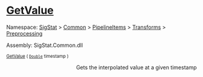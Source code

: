 # [GetValue](./IInterpolation-100663760.md)

Namespace: [SigStat]() > [Common](./../../../../README.md) > [PipelineItems]() > [Transforms]() > [Preprocessing](./../README.md)

Assembly: SigStat.Common.dll

<sub>[GetValue](./IInterpolation-100663760.md) ( [`Double`](https://docs.microsoft.com/en-us/dotnet/api/System.Double) timestamp )         <div style = "text-align: right" >Gets the interpolated value at a given timestamp</div></sub>
